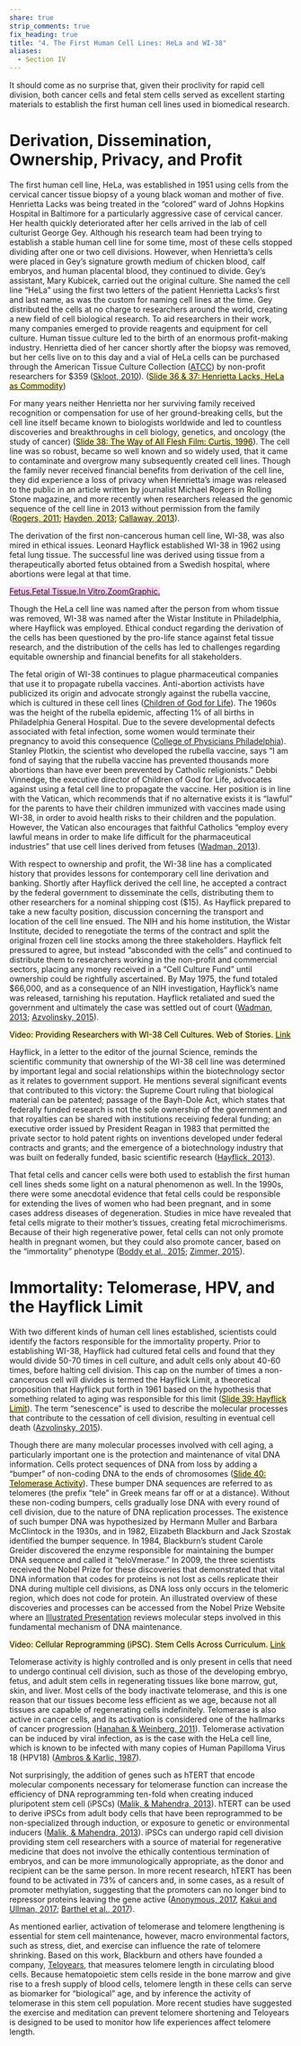 ```yaml
---
share: true
strip_comments: true
fix_heading: true
title: "4. The First Human Cell Lines: HeLa and WI-38"
aliases:
  - Section IV
---
```

It should come as no surprise that, given their proclivity for rapid cell division, both cancer cells and fetal stem cells served as excellent starting materials to establish the first human cell lines used in biomedical research.

# Derivation, Dissemination, Ownership, Privacy, and Profit

The first human cell line, HeLa, was established in 1951 using cells from the cervical cancer tissue biopsy of a young black woman and mother of five. Henrietta Lacks was being treated in the “colored” ward of Johns Hopkins Hospital in Baltimore for a particularly aggressive case of cervical cancer. Her health quickly deteriorated after her cells arrived in the lab of cell culturist George Gey. Although his research team had been trying to establish a stable human cell line for some time, most of these cells stopped dividing after one or two cell divisions. However, when Henrietta’s cells were placed in Gey’s signature growth medium of chicken blood, calf embryos, and human placental blood, they continued to divide. Gey’s assistant, Mary Kubicek, carried out the original culture. She named the cell line “HeLa” using the first two letters of the patient Henrietta Lacks’s first and last name, as was the custom for naming cell lines at the time. Gey distributed the cells at no charge to researchers around the world, creating a new field of cell biological research. To aid researchers in their work, many companies emerged to provide reagents and equipment for cell culture. Human tissue culture led to the birth of an enormous profit-making industry. Henrietta died of her cancer shortly after the biopsy was removed, but her cells live on to this day and a vial of HeLa cells can be purchased through the American Tissue Culture Collection ([ATCC](http://stemcellcurriculum.org/slidesets.html)) by non-profit researchers for $359 ([Skloot, 2010](http://stemcellcurriculum.org/slidesets.html)). (<mark style="background: #FFF3A3A6;">[Slide 36 & 37: Henrietta Lacks, HeLa as Commodity](http://stemcellcurriculum.org/slidesets.html)</mark>)

For many years neither Henrietta nor her surviving family received recognition or compensation for use of her ground-breaking cells, but the cell line itself became known to biologists worldwide and led to countless discoveries and breakthroughs in cell biology, genetics, and oncology (the study of cancer) (<mark style="background: #FFF3A3A6;">[Slide 38: The Way of All Flesh Film: Curtis, 1996](http://stemcellcurriculum.org/slidesets.html)</mark>). The cell line was so robust, became so well known and so widely used, that it came to contaminate and overgrow many subsequently created cell lines. Though the family never received financial benefits from derivation of the cell line, they did experience a loss of privacy when Henrietta’s image was released to the public in an article written by journalist Michael Rogers in Rolling Stone magazine, and more recently when researchers released the genomic sequence of the cell line in 2013 without permission from the family (<mark style="background: #FFF3A3A6;">[Rogers, 2011](http://www.amazon.com/Finding-Henrietta-Lacks-Michael-Rogers-ebook/dp/B005ED9D06); [Hayden, 2013](http://www.nature.com/news/privacy-loophole-found-in-genetic-databases-1.12237); [Callaway, 2013](http://www.nature.com/news/hela-publication-brews-bioethical-storm-1.12689)</mark>).

The derivation of the first non-cancerous human cell line, WI-38, was also mired in ethical issues. Leonard Hayflick established WI-38 in 1962 using fetal lung tissue. The successful line was derived using tissue from a therapeutically aborted fetus obtained from a Swedish hospital, where abortions were legal at that time.

<mark style="background: #FFB8EBA6;">[Fetus.Fetal Tissue.In Vitro.ZoomGraphic.](http://www.stemcellcurriculum.org/infographics.html)</mark>

Though the HeLa cell line was named after the person from whom tissue was removed, WI-38 was named after the Wistar Institute in Philadelphia, where Hayflick was employed. Ethical conduct regarding the derivation of the cells has been questioned by the pro-life stance against fetal tissue research, and the distribution of the cells has led to challenges regarding equitable ownership and financial benefits for all stakeholders.

The fetal origin of WI-38 continues to plague pharmaceutical companies that use it to propagate rubella vaccines. Anti-abortion activists have publicized its origin and advocate strongly against the rubella vaccine, which is cultured in these cell lines ([Children of God for Life](https://cogforlife.org/2015/09/09/new-aborted-fetal-cell-line-emerges-for-vaccine-production/#more-2726)). The 1960s was the height of the rubella epidemic, affecting 1% of all births in Philadelphia General Hospital. Due to the severe developmental defects associated with fetal infection, some women would terminate their pregnancy to avoid this consequence ([College of Physicians Philadelphia](http://www.historyofvaccines.org/content/articles/human-cell-strains-vaccine-development)). Stanley Plotkin, the scientist who developed the rubella vaccine, says “I am fond of saying that the rubella vaccine has prevented thousands more abortions than have ever been prevented by Catholic religionists.” Debbi Vinnedge, the executive director of Children of God for Life, advocates against using a fetal cell line to propagate the vaccine. Her position is in line with the Vatican, which recommends that if no alternative exists it is “lawful” for the parents to have their children immunized with vaccines made using WI-38, in order to avoid health risks to their children and the population. However, the Vatican also encourages that faithful Catholics “employ every lawful means in order to make life difficult for the pharmaceutical industries” that use cell lines derived from fetuses ([Wadman, 2013](http://www.nature.com/news/medical-research-cell-division-1.13273)).

With respect to ownership and profit, the WI-38 line has a complicated history that provides lessons for contemporary cell line derivation and banking. Shortly after Hayflick derived the cell line, he accepted a contract by the federal government to disseminate the cells, distributing them to other researchers for a nominal shipping cost ($15). As Hayflick prepared to take a new faculty position, discussion concerning the transport and location of the cell line ensued. The NIH and his home institution, the Wistar Institute, decided to renegotiate the terms of the contract and split the original frozen cell line stocks among the three stakeholders. Hayflick felt pressured to agree, but instead “absconded with the cells” and continued to distribute them to researchers working in the non-profit and commercial sectors, placing any money received in a “Cell Culture Fund” until ownership could be rightfully ascertained. By May 1975, the fund totaled $66,000, and as a consequence of an NIH investigation, Hayflick’s name was released, tarnishing his reputation. Hayflick retaliated and sued the government and ultimately the case was settled out of court ([Wadman, 2013](http://www.nature.com/news/medical-research-cell-division-1.13273); [Azvolinsky, 2015](http://www.the-scientist.com/?articles.view/articleNo/42256/title/Of-Cells-and-Limits/)).

<mark style="background: #FFF3A3A6;">Video: Providing Researchers with WI-38 Cell Cultures. Web of Stories. [Link](http://www.webofstories.com/play/leonard.hayflick/170;jsessionid=6FAF7721DF87DF263CFA884B8F8A333F)</mark>

Hayflick, in a letter to the editor of the journal Science, reminds the scientific community that ownership of the WI-38 cell line was determined by important legal and social relationships within the biotechnology sector as it relates to government support. He mentions several significant events that contributed to this victory: the Supreme Court ruling that biological material can be patented; passage of the Bayh-Dole Act, which states that federally funded research is not the sole ownership of the government and that royalties can be shared with institutions receiving federal funding; an executive order issued by President Reagan in 1983 that permitted the private sector to hold patent rights on inventions developed under federal contracts and grants; and the emergence of a biotechnology industry that was built on federally funded, basic scientific research ([Hayflick, 2013](http://science.sciencemag.org/content/337/6100/1292.1)).

That fetal cells and cancer cells were both used to establish the first human cell lines sheds some light on a natural phenomenon as well. In the 1990s, there were some anecdotal evidence that fetal cells could be responsible for extending the lives of women who had been pregnant, and in some cases address diseases of degeneration. Studies in mice have revealed that fetal cells migrate to their mother’s tissues, creating fetal microchimerisms. Because of their high regenerative power, fetal cells can not only promote health in pregnant women, but they could also promote cancer, based on the “immortality” phenotype ([Boddy et al., 2015](http://www.ncbi.nlm.nih.gov/pubmed/26316378); [Zimmer, 2015](http://www.nytimes.com/2015/09/15/science/a-pregnancy-souvenir-cells-that-are-not-your-own.html)).

# Immortality: Telomerase, HPV, and the Hayflick Limit

With two different kinds of human cell lines established, scientists could identify the factors responsible for the immortality property. Prior to establishing WI-38, Hayflick had cultured fetal cells and found that they would divide 50-70 times in cell culture, and adult cells only about 40-60 times, before halting cell division. This cap on the number of times a non-cancerous cell will divides is termed the Hayflick Limit, a theoretical proposition that Hayflick put forth in 1961 based on the hypothesis that something related to aging was responsible for this limit (<mark style="background: #FFF3A3A6;">[Slide 39: Hayflick Limit](http://stemcellcurriculum.org/slidesets.html)</mark>). The term “senescence” is used to describe the molecular processes that contribute to the cessation of cell division, resulting in eventual cell death ([Azvolinsky, 2015](http://www.the-scientist.com/?articles.view/articleNo/42256/title/Of-Cells-and-Limits/)).

Though there are many molecular processes involved with cell aging, a particularly important one is the protection and maintenance of vital DNA information. Cells protect sequences of DNA from loss by adding a “bumper” of non-coding DNA to the ends of chromosomes (<mark style="background: #FFF3A3A6;">[Slide 40: Telomerase Activity](http://stemcellcurriculum.org/slidesets.html)</mark>). These bumper DNA sequences are referred to as telomeres (the prefix “tele” in Greek means far off or at a distance). Without these non-coding bumpers, cells gradually lose DNA with every round of cell division, due to the nature of DNA replication processes. The existence of such bumper DNA was hypothesized by Hermann Muller and Barbara McClintock in the 1930s, and in 1982, Elizabeth Blackburn and Jack Szostak identified the bumper sequence. In 1984, Blackburn’s student Carole Greider discovered the enzyme responsible for maintaining the bumper DNA sequence and called it “teloVmerase.” In 2009, the three scientists received the Nobel Prize for these discoveries that demonstrated that vital DNA information that codes for proteins is not lost as cells replicate their DNA during multiple cell divisions, as DNA loss only occurs in the telomeric region, which does not code for protein. An illustrated overview of these discoveries and processes can be accessed from the Nobel Prize Website where an [Illustrated Presentation](http://www.nobelprize.org/nobel_prizes/medicine/laureates/2009/illpres.html) reviews molecular steps involved in this fundamental mechanism of DNA maintenance.

<mark style="background: #FFF3A3A6;">Video: Cellular Reprogramming (iPSC). Stem Cells Across Curriculum. [Link](http://stemcellcurriculum.org/video_cellular-reprogramming.html)</mark>

Telomerase activity is highly controlled and is only present in cells that need to undergo continual cell division, such as those of the developing embryo, fetus, and adult stem cells in regenerating tissues like bone marrow, gut, skin, and liver. Most cells of the body inactivate telomerase, and this is one reason that our tissues become less efficient as we age, because not all tissues are capable of regenerating cells indefinitely. Telomerase is also active in cancer cells, and its activation is considered one of the hallmarks of cancer progression ([Hanahan & Weinberg, 2011](<http://www.cell.com/abstract/S0092-8674(11)00127-9>)). Telomerase activation can be induced by viral infection, as is the case with the HeLa cell line, which is known to be infected with many copies of Human Papilloma Virus 18 (HPV18) ([Ambros & Karlic, 1987](http://www.ncbi.nlm.nih.gov/pubmed/2824333)).

Not surprisingly, the addition of genes such as hTERT that encode molecular components necessary for telomerase function can increase the efficiency of DNA reprogramming ten-fold when creating induced pluripotent stem cell (iPSCs) ([Malik, & Mahendra, 2013](http://www.ncbi.nlm.nih.gov/pmc/articles/PMC4176696/)). hTERT can be used to derive iPSCs from adult body cells that have been reprogrammed to be non-specialized through induction, or exposure to genetic or environmental inducers ([Malik, & Mahendra, 2013](http://www.ncbi.nlm.nih.gov/pmc/articles/PMC4176696/)). iPSCs can undergo rapid cell division providing stem cell researchers with a source of material for regenerative medicine that does not involve the ethically contentious termination of embryos, and can be more immunologically appropriate, as the donor and recipient can be the same person. In more recent research, hTERT has been found to be activated in 73% of cancers and, in some cases, as a result of promoter methylation, suggesting that the promoters can no longer bind to repressor proteins leaving the gene active ([Anonymous, 2017](http://www.medicalnewstoday.com/releases/315584.php), [Kakui and Ullman, 2017](http://science.sciencemag.org/content/356/6344/1233.full); [Barthel et al., 2017](http://www.nature.com/ng/journal/v49/n3/full/ng.3781.html)).

As mentioned earlier, activation of telomerase and telomere lengthening is essential for stem cell maintenance, however, macro environmental factors, such as stress, diet, and exercise can influence the rate of telomere shrinking. Based on this work, Blackburn and others have founded a company, [Teloyears](https://www.teloyears.com/home/index.html), that measures telomere length in circulating blood cells. Because hematopoietic stem cells reside in the bone marrow and give rise to a fresh supply of blood cells, telomere length in these cells can serve as biomarker for “biological” age, and by inference the activity of telomerase in this stem cell population. More recent studies have suggested the exercise and meditation can prevent telomere shortening and Teloyears is designed to be used to monitor how life experiences affect telomere length.